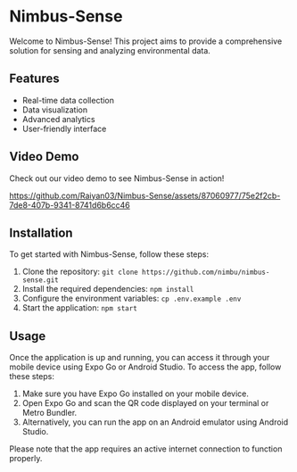 # Nimbus-Sense

Welcome to Nimbus-Sense! This project aims to provide a comprehensive solution for sensing and analyzing environmental data.

## Features

- Real-time data collection
- Data visualization
- Advanced analytics
- User-friendly interface

## Video Demo

Check out our video demo to see Nimbus-Sense in action!

https://github.com/Raiyan03/Nimbus-Sense/assets/87060977/75e2f2cb-7de8-407b-9341-8741d6b6cc46

## Installation

To get started with Nimbus-Sense, follow these steps:

1. Clone the repository: `git clone https://github.com/nimbu/nimbus-sense.git`
2. Install the required dependencies: `npm install`
3. Configure the environment variables: `cp .env.example .env`
4. Start the application: `npm start`

## Usage

Once the application is up and running, you can access it through your mobile device using Expo Go or Android Studio. To access the app, follow these steps:

1. Make sure you have Expo Go installed on your mobile device.
2. Open Expo Go and scan the QR code displayed on your terminal or Metro Bundler.
3. Alternatively, you can run the app on an Android emulator using Android Studio.

Please note that the app requires an active internet connection to function properly.
